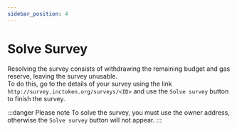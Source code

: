 ```yaml
---
sidebar_position: 4
---
```


# Solve Survey

Resolving the survey consists of withdrawing the remaining budget and gas reserve, leaving the survey unusable.  
To do this, go to the details of your survey using the link `http://survey.inctoken.org/surveys/<ID>` and use the `Solve survey` button to finish the survey.

:::danger Please note
To solve the survey, you must use the owner address, otherwise the `Solve survey` button will not appear.
:::
